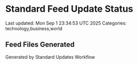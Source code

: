 # Standard Feed Update Status
Last updated: Mon Sep  1 23:34:53 UTC 2025
Categories: technology,business,world

## Feed Files Generated

Generated by Standard Updates Workflow
